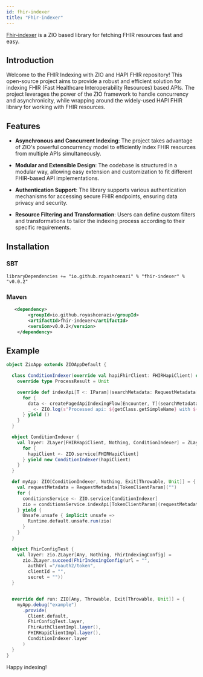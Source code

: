 ```yaml
---
id: fhir-indexer
title: "Fhir-indexer"
---
```


[Fhir-indexer](https://github.com/royashcenazi/fhir-indexer) is a ZIO based library for fetching FHIR resources fast and easy.

## Introduction

Welcome to the FHIR Indexing with ZIO and HAPI FHIR repository! This open-source project aims to provide a robust and efficient solution for indexing FHIR (Fast Healthcare Interoperability Resources) based APIs. The project leverages the power of the ZIO framework to handle concurrency and asynchronicity, while wrapping around the widely-used HAPI FHIR library for working with FHIR resources.

## Features

- **Asynchronous and Concurrent Indexing**: The project takes advantage of ZIO's powerful concurrency model to efficiently index FHIR resources from multiple APIs simultaneously.

- **Modular and Extensible Design**: The codebase is structured in a modular way, allowing easy extension and customization to fit different FHIR-based API implementations.

- **Authentication Support**: The library supports various authentication mechanisms for accessing secure FHIR endpoints, ensuring data privacy and security.

- **Resource Filtering and Transformation**: Users can define custom filters and transformations to tailor the indexing process according to their specific requirements.

## Installation

### SBT

`libraryDependencies += "io.github.royashcenazi" % "fhir-indexer" % "v0.0.2"`

### Maven

```xml
   <dependency>
        <groupId>io.github.royashcenazi</groupId>
        <artifactId>fhir-indexer</artifactId>
        <version>v0.0.2</version>
    </dependency>
```

## Example

```scala
object ZioApp extends ZIOAppDefault {

  class ConditionIndexer(override val hapiFhirClient: FHIRHapiClient) extends ApiIndexer {
    override type ProcessResult = Unit

    override def indexApi[T <: IParam](searchMetadata: RequestMetadata[T]): ZIO[Any, Throwable, Unit] = {
      for {
        data <- createPagedApiIndexingFlow[Encounter, T](searchMetadata)
        _ <- ZIO.log(s"Processed api: ${getClass.getSimpleName} with ${data.size} entries")
      } yield ()
    }
  }

  object ConditionIndexer {
    val layer: ZLayer[FHIRHapiClient, Nothing, ConditionIndexer] = ZLayer {
      for {
        hapiClient <- ZIO.service[FHIRHapiClient]
      } yield new ConditionIndexer(hapiClient)
    }
  }

  def myApp: ZIO[ConditionIndexer, Nothing, Exit[Throwable, Unit]] = {
    val requestMetadata = RequestMetadata[TokenClientParam]("")
    for {
      conditionsService <- ZIO.service[ConditionIndexer]
      zio = conditionsService.indexApi[TokenClientParam](requestMetadata)
    } yield {
      Unsafe.unsafe { implicit unsafe =>
        Runtime.default.unsafe.run(zio)
      }
    }
  }

  object FhirConfigTest {
    val layer: zio.ZLayer[Any, Nothing, FhirIndexingConfig] =
      zio.ZLayer.succeed(FhirIndexingConfig(url = "",
        authUrl ="/oauth2/token",
        clientId = "",
        secret = ""))
  }


  override def run: ZIO[Any, Throwable, Exit[Throwable, Unit]] = {
    myApp.debug("example")
      .provide(
        Client.default,
        FhirConfigTest.layer,
        FhirAuthClientImpl.layer(),
        FHIRHapiClientImpl.layer(),
        ConditionIndexer.layer
      )
  }
}
```

Happy indexing!